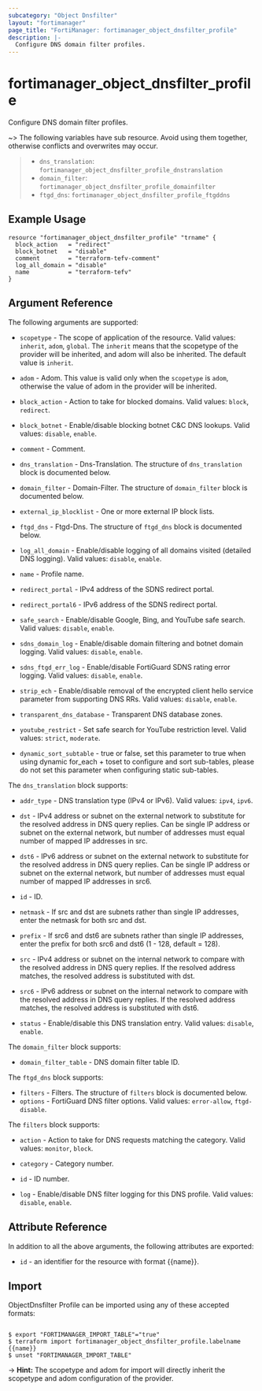 ```yaml
---
subcategory: "Object Dnsfilter"
layout: "fortimanager"
page_title: "FortiManager: fortimanager_object_dnsfilter_profile"
description: |-
  Configure DNS domain filter profiles.
---
```


# fortimanager_object_dnsfilter_profile
Configure DNS domain filter profiles.

~> The following variables have sub resource. Avoid using them together, otherwise conflicts and overwrites may occur.
>- `dns_translation`: `fortimanager_object_dnsfilter_profile_dnstranslation`
>- `domain_filter`: `fortimanager_object_dnsfilter_profile_domainfilter`
>- `ftgd_dns`: `fortimanager_object_dnsfilter_profile_ftgddns`



## Example Usage

```hcl
resource "fortimanager_object_dnsfilter_profile" "trname" {
  block_action   = "redirect"
  block_botnet   = "disable"
  comment        = "terraform-tefv-comment"
  log_all_domain = "disable"
  name           = "terraform-tefv"
}
```

## Argument Reference


The following arguments are supported:

* `scopetype` - The scope of application of the resource. Valid values: `inherit`, `adom`, `global`. The `inherit` means that the scopetype of the provider will be inherited, and adom will also be inherited. The default value is `inherit`.
* `adom` - Adom. This value is valid only when the `scopetype` is `adom`, otherwise the value of adom in the provider will be inherited.

* `block_action` - Action to take for blocked domains. Valid values: `block`, `redirect`.

* `block_botnet` - Enable/disable blocking botnet C&C DNS lookups. Valid values: `disable`, `enable`.

* `comment` - Comment.
* `dns_translation` - Dns-Translation. The structure of `dns_translation` block is documented below.
* `domain_filter` - Domain-Filter. The structure of `domain_filter` block is documented below.
* `external_ip_blocklist` - One or more external IP block lists.
* `ftgd_dns` - Ftgd-Dns. The structure of `ftgd_dns` block is documented below.
* `log_all_domain` - Enable/disable logging of all domains visited (detailed DNS logging). Valid values: `disable`, `enable`.

* `name` - Profile name.
* `redirect_portal` - IPv4 address of the SDNS redirect portal.
* `redirect_portal6` - IPv6 address of the SDNS redirect portal.
* `safe_search` - Enable/disable Google, Bing, and YouTube safe search. Valid values: `disable`, `enable`.

* `sdns_domain_log` - Enable/disable domain filtering and botnet domain logging. Valid values: `disable`, `enable`.

* `sdns_ftgd_err_log` - Enable/disable FortiGuard SDNS rating error logging. Valid values: `disable`, `enable`.

* `strip_ech` - Enable/disable removal of the encrypted client hello service parameter from supporting DNS RRs. Valid values: `disable`, `enable`.

* `transparent_dns_database` - Transparent DNS database zones.
* `youtube_restrict` - Set safe search for YouTube restriction level. Valid values: `strict`, `moderate`.

* `dynamic_sort_subtable` - true or false, set this parameter to true when using dynamic for_each + toset to configure and sort sub-tables, please do not set this parameter when configuring static sub-tables.

The `dns_translation` block supports:

* `addr_type` - DNS translation type (IPv4 or IPv6). Valid values: `ipv4`, `ipv6`.

* `dst` - IPv4 address or subnet on the external network to substitute for the resolved address in DNS query replies. Can be single IP address or subnet on the external network, but number of addresses must equal number of mapped IP addresses in src.
* `dst6` - IPv6 address or subnet on the external network to substitute for the resolved address in DNS query replies. Can be single IP address or subnet on the external network, but number of addresses must equal number of mapped IP addresses in src6.
* `id` - ID.
* `netmask` - If src and dst are subnets rather than single IP addresses, enter the netmask for both src and dst.
* `prefix` - If src6 and dst6 are subnets rather than single IP addresses, enter the prefix for both src6 and dst6 (1 - 128, default = 128).
* `src` - IPv4 address or subnet on the internal network to compare with the resolved address in DNS query replies. If the resolved address matches, the resolved address is substituted with dst.
* `src6` - IPv6 address or subnet on the internal network to compare with the resolved address in DNS query replies. If the resolved address matches, the resolved address is substituted with dst6.
* `status` - Enable/disable this DNS translation entry. Valid values: `disable`, `enable`.


The `domain_filter` block supports:

* `domain_filter_table` - DNS domain filter table ID.

The `ftgd_dns` block supports:

* `filters` - Filters. The structure of `filters` block is documented below.
* `options` - FortiGuard DNS filter options. Valid values: `error-allow`, `ftgd-disable`.


The `filters` block supports:

* `action` - Action to take for DNS requests matching the category. Valid values: `monitor`, `block`.

* `category` - Category number.
* `id` - ID number.
* `log` - Enable/disable DNS filter logging for this DNS profile. Valid values: `disable`, `enable`.



## Attribute Reference

In addition to all the above arguments, the following attributes are exported:
* `id` - an identifier for the resource with format {{name}}.

## Import

ObjectDnsfilter Profile can be imported using any of these accepted formats:
```

$ export "FORTIMANAGER_IMPORT_TABLE"="true"
$ terraform import fortimanager_object_dnsfilter_profile.labelname {{name}}
$ unset "FORTIMANAGER_IMPORT_TABLE"
```
-> **Hint:** The scopetype and adom for import will directly inherit the scopetype and adom configuration of the provider.

